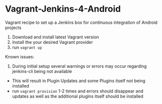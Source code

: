 # Vagrant-Jenkins-4-Android
Vagrant recipe to set up a Jenkins box for continuous integration of Android projects

1. Download and install latest Vagrant version
2. Install the your desired Vagrant provider
3. run `vagrant up`

Known issues:

1. During initial setup several warnings or errors may occur regarding jenkins-cli being not available
  * This will result in Plugin Updates and some Plugins itself not being installed
  * run `vagrant provision` 1-2 times and errors should disappear and updates as well as the additional plugins itself should be installed
